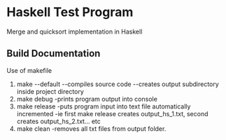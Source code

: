 # Haskell Test Program
Merge and quicksort implementation in Haskell

## **Build Documentation**
Use of makefile 
1. make
   --default
   --compiles source code
   --creates output subdirectory inside project directory
2. make debug
   -prints program output into console
3. make release
   -puts program input into text file automatically incremented
   -ie first make release creates output_hs_1.txt, second creates output_hs_2.txt... etc
4. make clean
   -removes all txt files from output folder. 
